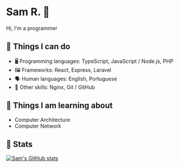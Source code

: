 # Sam R. 👋

Hi, I'm a programmer

## 🔧 Things I can do

- 🖥️ Programming languages: TypeScript, JavaScript / Node.js, PHP
- 🖼️ Frameworks: React, Express, Laravel
- 🗣️ Human languages: English, Portuguese
- 🤹 Other skills: Nginx, Git / GitHub

## 📖 Things I am learning about

- Computer Architecture
- Computer Network

## 🧮 Stats

[![Sam's GitHub stats](https://github-readme-stats.vercel.app/api?username=smlrods&show_icons=true&count_private=true)](https://github.com/smlrods)

<!--
**smlrods/smlrods** is a ✨ _special_ ✨ repository because its `README.md` (this file) appears on your GitHub profile.
Here are some ideas to get you started:

-->